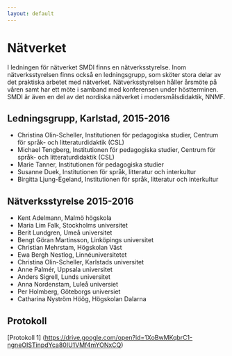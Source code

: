```yaml
---
layout: default
---
```


#  Nätverket

I ledningen för nätverket SMDI finns en nätverksstyrelse. Inom nätverksstyrelsen finns också en ledningsgrupp, som sköter stora delar av det praktiska arbetet med nätverket. Nätverksstyrelsen håller årsmöte på våren samt har ett möte i samband med konferensen under höstterminen. SMDI är även en del av det nordiska nätverket i modersmålsdidaktik, NNMF.

## Ledningsgrupp, Karlstad, 2015-2016

* Christina Olin-Scheller, Institutionen för pedagogiska studier, Centrum för språk- och litteraturdidaktik (CSL)
* Michael Tengberg, Institutionen för pedagogiska studier, Centrum för språk- och litteraturdidaktik (CSL)
* Marie Tanner, Institutionen för pedagogiska studier
* Susanne Duek, Institutionen för språk, litteratur och interkultur
* Birgitta Ljung-Egeland, Institutionen för språk, litteratur och interkultur

## Nätverksstyrelse 2015-2016

* Kent Adelmann, Malmö högskola
* Maria Lim Falk, Stockholms universitet
* Berit Lundgren, Umeå universitet
* Bengt Göran Martinsson, Linköpings universitet
* Christian Mehrstam, Högskolan Väst
* Ewa Bergh Nestlog, Linnéuniversitetet
* Christina Olin-Scheller, Karlstads universitet
* Anne Palmér, Uppsala universitet
* Anders Sigrell, Lunds universitet
* Anna Nordenstam, Luleå universiet
* Per Holmberg, Göteborgs universiet
* Catharina Nyström Höög, Högskolan Dalarna

## Protokoll

[Protokoll 1] (https://drive.google.com/open?id=1XoBwMKqbrC1-ngneOISTinpdYca80IU1VMf4mYONxCQ)
